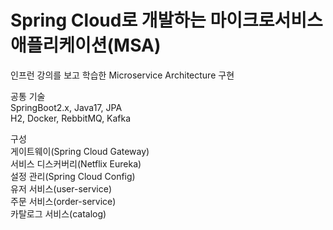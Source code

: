 # Spring Cloud로 개발하는 마이크로서비스 애플리케이션(MSA)

인프런 강의를 보고 학습한 Microservice Architecture 구현  

공통 기술  
SpringBoot2.x, Java17, JPA  
H2, Docker, RebbitMQ, Kafka  

구성  
게이트웨이(Spring Cloud Gateway)  
서비스 디스커버리(Netflix Eureka)  
설정 관리(Spring Cloud Config)  
유저 서비스(user-service)  
주문 서비스(order-service)  
카탈로그 서비스(catalog)  

